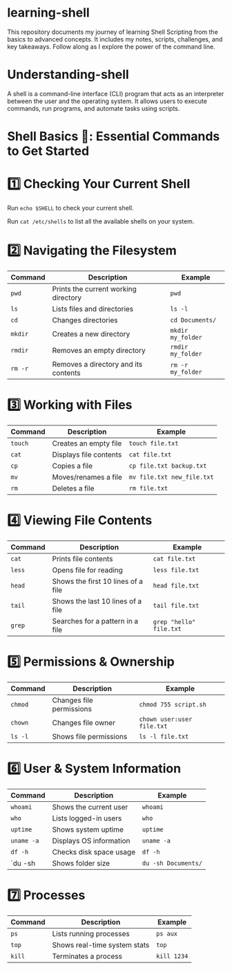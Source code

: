 # learning-shell
This repository documents my journey of learning Shell Scripting from the basics to advanced concepts. It includes my notes, scripts, challenges, and key takeaways. Follow along as I explore the power of the command line.

# Understanding-shell
 A shell is a command-line interface (CLI) program that acts as an interpreter between the user and the operating system. It allows users to execute commands, run programs, and automate tasks using scripts.

# Shell Basics 🐚: Essential Commands to Get Started

# 1️⃣ Checking Your Current Shell

Run `echo $SHELL` to check your current shell.

Run `cat /etc/shells` to list all the available shells on your system.

# 2️⃣ Navigating the Filesystem

| Command | Description | Example |
|----------|----------|----------|
| `pwd`   | Prints the current working directory   | `pwd`   |
| `ls`   | Lists files and directories   |  `ls -l`   |
| `cd`   | Changes directories   | `cd Documents/`   |
| `mkdir`  | Creates a new directory   | `mkdir my_folder`   |
| `rmdir`   | Removes an empty directory   | `rmdir my_folder`  |
| `rm -r`  | Removes a directory and its contents   | `rm -r my_folder`   |

# 3️⃣ Working with Files

| Command | Description | Example | 
|----------|----------|----------|
|`touch`  | Creates an empty file | `touch file.txt`|
| `cat`   | Displays file contents   | `cat file.txt`   |
| `cp`   | Copies a file  | `cp file.txt backup.txt`   |
| `mv`   | Moves/renames a file  | `mv file.txt new_file.txt`   |
|`rm`  | Deletes a file   | `rm file.txt`   |

# 4️⃣ Viewing File Contents

| Command | Description | Example | 
|----------|----------|----------|
| `cat`  | Prints file contents   | `cat file.txt` |
| `less`   | Opens file for reading   | `less file.txt`   |
| `head`   | Shows the first 10 lines of a file   | `head file.txt`  |
| `tail`   | Shows the last 10 lines of a file  | `tail file.txt` |
| `grep`  | Searches for a pattern in a file   | `grep "hello" file.txt`   |

# 5️⃣ Permissions & Ownership

| Command | Description | Example | 
|----------|----------|----------|
|`chmod` |	Changes file permissions	| `chmod 755 script.sh`|
|`chown`	| Changes file owner	|`chown user:user file.txt`|
|`ls -l`|	Shows file permissions	|`ls -l file.txt`|


# 6️⃣ User & System Information

| Command | Description | Example | 
|----------|----------|----------|
|`whoami`	| Shows the current user	| `whoami` |
| `who`	| Lists logged-in users|	`who`|
|`uptime`	| Shows system uptime	|`uptime`|
|`uname -a`|	Displays OS information	|`uname -a`|
|`df -h`	|Checks disk space usage	|`df -h`|
| `du -sh|	Shows folder size	|`du -sh Documents/`|

# 7️⃣ Processes
| Command | Description | Example | 
|----------|----------|----------|
|`ps`|	Lists running processes	|`ps aux`|
|`top`	|Shows real-time system stats	|`top`|
|`kill`|	Terminates a process	|`kill 1234`|


 
